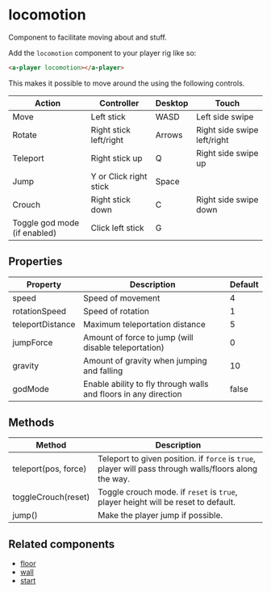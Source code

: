 # locomotion

Component to facilitate moving about and stuff.

Add the `locomotion` component to your player rig like so:

```html
<a-player locomotion></a-player>
```

This makes it possible to move around the using the following controls.

| Action                                  | Controller             | Desktop | Touch                       |
| --------------------------------------- | ---------------------- | ------- | --------------------------- |
| Move                                    | Left stick             | WASD    | Left side swipe             |
| Rotate                                  | Right stick left/right | Arrows  | Right side swipe left/right |
| Teleport                                | Right stick up         | Q       | Right side swipe up         |
| Jump                                    | Y or Click right stick | Space   |
| Crouch                                  | Right stick down       | C       | Right side swipe down       |
| Toggle god mode (if enabled)            | Click left stick       | G       |

## Properties

| Property         | Description                                                      | Default |
| ---------------- | ---------------------------------------------------------------- | ------- |
| speed            | Speed of movement                                                | 4       |
| rotationSpeed    | Speed of rotation                                                | 1       |
| teleportDistance | Maximum teleportation distance                                   | 5       |
| jumpForce        | Amount of force to jump (will disable teleportation)             | 0       |
| gravity          | Amount of gravity when jumping and falling                       | 10      |
| godMode          | Enable ability to fly through walls and floors in any direction  | false   |

## Methods

| Method               | Description                                                                                            |
| -------------------- | ------------------------------------------------------------------------------------------------------ |
| teleport(pos, force) | Teleport to given position. if `force` is `true`, player will pass through walls/floors along the way. |
| toggleCrouch(reset)  | Toggle crouch mode. if `reset` is `true`, player height will be reset to default.                      |
| jump()               | Make the player jump if possible.                                                                      |

## Related components

 - [floor](./locomotion/floor.md)
 - [wall](./locomotion/wall.md)
 - [start](./locomotion/start.md)
 